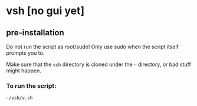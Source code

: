 # vsh [no gui yet]
## pre-installation
Do not run the script as root/sudo! Only use sudo when the script itself prompts you to.

Make sure that the ```vsh``` directory is cloned under the ```~``` directory, or bad stuff might happen.
### To run the script:
```sh
~/vsh/v.sh
```
